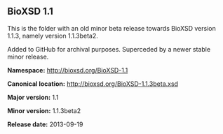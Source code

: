 ## BioXSD 1.1

This is the folder with an old minor beta release towards BioXSD version 1.1.3, namely version 1.1.3beta2.

Added to GitHub for archival purposes. Superceded by a newer stable minor release.



**Namespace:** http://bioxsd.org/BioXSD-1.1

**Canonical location:** http://bioxsd.org/BioXSD-1.1.3beta.xsd

**Major version:** 1.1

**Minor version:** 1.1.3beta2

**Release date:** 2013-09-19

